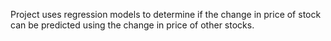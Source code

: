Project uses regression models to determine if the change in price of stock can be predicted using the change in price of other stocks.
